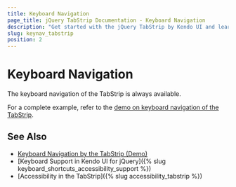 ```yaml
---
title: Keyboard Navigation
page_title: jQuery TabStrip Documentation - Keyboard Navigation
description: "Get started with the jQuery TabStrip by Kendo UI and learn about the accessibility support it provides through its keyboard navigation functionality."
slug: keynav_tabstrip
position: 2
---
```


# Keyboard Navigation

The keyboard navigation of the TabStrip is always available.

For a complete example, refer to the [demo on keyboard navigation of the TabStrip](https://demos.telerik.com/kendo-ui/tabstrip/keyboard-navigation).

## See Also

* [Keyboard Navigation by the TabStrip (Demo)](https://demos.telerik.com/kendo-ui/tabstrip/keyboard-navigation)
* [Keyboard Support in Kendo UI for jQuery]({% slug keyboard_shortcuts_accessibility_support %})
* [Accessibility in the TabStrip]({% slug accessibility_tabstrip %})
